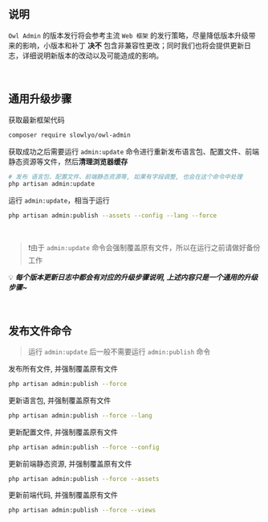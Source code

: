 ## __说明__

`Owl Admin` 的版本发行将会参考主流 `Web 框架` 的发行策略，尽量降低版本升级带来的影响，小版本和补丁 **决不** 包含非兼容性更改；同时我们也将会提供更新日志，详细说明新版本的改动以及可能造成的影响。

<br>

## __通用升级步骤__

获取最新框架代码

```bash
composer require slowlyo/owl-admin
```

获取成功之后需要运行 `admin:update` 命令进行重新发布语言包、配置文件、前端静态资源等文件，然后**清理浏览器缓存**

```bash
# 发布 语言包、配置文件、前端静态资源等, 如果有字段调整, 也会在这个命令中处理
php artisan admin:update
```

运行 `admin:update`，相当于运行

```bash
php artisan admin:publish --assets --config --lang --force
``` 

<br>

> ❗由于 `admin:update` 命令会强制覆盖原有文件，所以在运行之前请做好备份工作

💡 ___每个版本更新日志中都会有对应的升级步骤说明, 上述内容只是一个通用的升级步骤~___

<br>

## __发布文件命令__

> 运行 `admin:update` 后一般不需要运行 `admin:publish` 命令

发布所有文件, 并强制覆盖原有文件
```bash
php artisan admin:publish --force
```

更新语言包, 并强制覆盖原有文件
```bash
php artisan admin:publish --force --lang
```

更新配置文件, 并强制覆盖原有文件
```bash
php artisan admin:publish --force --config
```

更新前端静态资源, 并强制覆盖原有文件
```bash
php artisan admin:publish --force --assets
```

更新前端代码, 并强制覆盖原有文件
```bash
php artisan admin:publish --force --views
```
